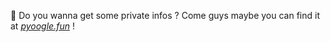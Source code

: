 👋 Do you wanna get some private infos ? Come guys maybe you can find it at [*pyoogle.fun*](https://pyoogle.fun) !
